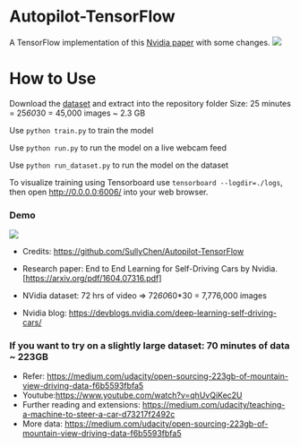 # Autopilot-TensorFlow
A TensorFlow implementation of this [Nvidia paper](https://arxiv.org/pdf/1604.07316.pdf) with some changes.
<img src="https://i0.wp.com/softwareengineeringdaily.com/wp-content/uploads/2018/10/self-driving-car-02.png?fit=1190%2C595&ssl=1">

# How to Use
Download the [dataset](https://drive.google.com/file/d/0B-KJCaaF7elleG1RbzVPZWV4Tlk/view?usp=sharing) and extract into the repository folder Size: 25 minutes = 25*60*30 = 45,000 images ~ 2.3 GB

Use `python train.py` to train the model

Use `python run.py` to run the model on a live webcam feed

Use `python run_dataset.py` to run the model on the dataset

To visualize training using Tensorboard use `tensorboard --logdir=./logs`, then open http://0.0.0.0:6006/ into your web browser.

### Demo 
<img src="demo.gif">

- Credits: https://github.com/SullyChen/Autopilot-TensorFlow
- Research paper: End to End Learning for Self-Driving Cars by Nvidia. [https://arxiv.org/pdf/1604.07316.pdf]

- NVidia dataset: 72 hrs of video => 72*60*60*30 = 7,776,000 images
- Nvidia blog: https://devblogs.nvidia.com/deep-learning-self-driving-cars/





### If you want to try on a slightly large dataset: 70 minutes of data ~ 223GB
- Refer: https://medium.com/udacity/open-sourcing-223gb-of-mountain-view-driving-data-f6b5593fbfa5
- Youtube:https://www.youtube.com/watch?v=qhUvQiKec2U
- Further reading and extensions: https://medium.com/udacity/teaching-a-machine-to-steer-a-car-d73217f2492c
- More data: https://medium.com/udacity/open-sourcing-223gb-of-mountain-view-driving-data-f6b5593fbfa5
